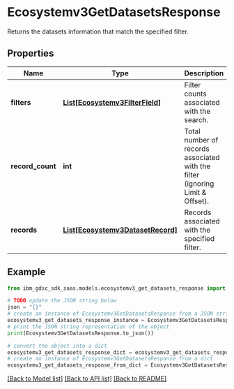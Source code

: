 # Ecosystemv3GetDatasetsResponse

Returns the datasets information that match the specified filter.

## Properties

Name | Type | Description | Notes
------------ | ------------- | ------------- | -------------
**filters** | [**List[Ecosystemv3FilterField]**](Ecosystemv3FilterField.md) | Filter counts associated with the search. | [optional] 
**record_count** | **int** | Total number of records associated with the filter (ignoring Limit &amp; Offset). | [optional] 
**records** | [**List[Ecosystemv3DatasetRecord]**](Ecosystemv3DatasetRecord.md) | Records associated with the specified filter. | [optional] 

## Example

```python
from ibm_gdsc_sdk_saas.models.ecosystemv3_get_datasets_response import Ecosystemv3GetDatasetsResponse

# TODO update the JSON string below
json = "{}"
# create an instance of Ecosystemv3GetDatasetsResponse from a JSON string
ecosystemv3_get_datasets_response_instance = Ecosystemv3GetDatasetsResponse.from_json(json)
# print the JSON string representation of the object
print(Ecosystemv3GetDatasetsResponse.to_json())

# convert the object into a dict
ecosystemv3_get_datasets_response_dict = ecosystemv3_get_datasets_response_instance.to_dict()
# create an instance of Ecosystemv3GetDatasetsResponse from a dict
ecosystemv3_get_datasets_response_from_dict = Ecosystemv3GetDatasetsResponse.from_dict(ecosystemv3_get_datasets_response_dict)
```
[[Back to Model list]](../README.md#documentation-for-models) [[Back to API list]](../README.md#documentation-for-api-endpoints) [[Back to README]](../README.md)


